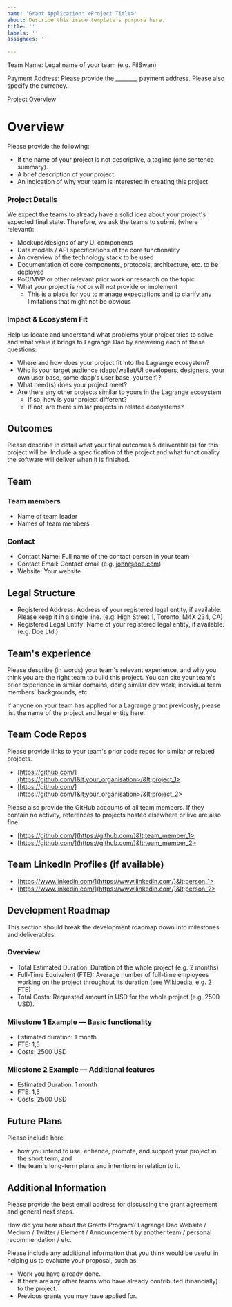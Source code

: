 ```yaml
---
name: 'Grant Application: <Project Title>'
about: Describe this issue template's purpose here.
title: ''
labels: ''
assignees: ''

---
```


Team Name: Legal name of your team (e.g. FilSwan)

Payment Address: Please provide the ________ payment address. Please also specify the currency.

Project Overview

# Overview

Please provide the following:



* If the name of your project is not descriptive, a tagline (one sentence summary).
* A brief description of your project.
* An indication of why your team is interested in creating this project.


### Project Details

We expect the teams to already have a solid idea about your project's expected final state. Therefore, we ask the teams to submit (where relevant):



* Mockups/designs of any UI components
* Data models / API specifications of the core functionality
* An overview of the technology stack to be used
* Documentation of core components, protocols, architecture, etc. to be deployed
* PoC/MVP or other relevant prior work or research on the topic
* What your project is _not_ or will _not_ provide or implement
    * This is a place for you to manage expectations and to clarify any limitations that might not be obvious


### Impact & Ecosystem Fit

Help us locate and understand what problems your project tries to solve and what value it brings to Lagrange Dao by answering each of these questions:



* Where and how does your project fit into the Lagrange ecosystem?
* Who is your target audience (dapp/wallet/UI developers, designers, your own user base, some dapp's user base, yourself)?
* What need(s) does your project meet?
* Are there any other projects similar to yours in the Lagrange ecosystem
    * If so, how is your project different?
    * If not, are there similar projects in related ecosystems?


## Outcomes

Please describe in detail what your final outcomes & deliverable(s) for this project will be. Include a specification of the project and what functionality the software will deliver when it is finished.


## Team


### Team members



* Name of team leader
* Names of team members


### Contact



* Contact Name: Full name of the contact person in your team
* Contact Email: Contact email (e.g. john@doe.com)
* Website: Your website


## Legal Structure



* Registered Address: Address of your registered legal entity, if available. Please keep it in a single line. (e.g. High Street 1, Toronto, M4X 234, CA)
* Registered Legal Entity: Name of your registered legal entity, if available. (e.g. Doe Ltd.)


## Team's experience

Please describe (in words) your team's relevant experience, and why you think you are the right team to build this project. You can cite your team's prior experience in similar domains, doing similar dev work, individual team members' backgrounds, etc.

If anyone on your team has applied for a Lagrange grant previously, please list the name of the project and legal entity here.


## Team Code Repos

Please provide links to your team's prior code repos for similar or related projects. 



* [https://github.com/](https://github.com/)&lt;your_organisation>/&lt;project_1>
* [https://github.com/](https://github.com/)&lt;your_organisation>/&lt;project_2>

Please also provide the GitHub accounts of all team members. If they contain no activity, references to projects hosted elsewhere or live are also fine.



* [https://github.com/](https://github.com/)&lt;team_member_1>
* [https://github.com/](https://github.com/)&lt;team_member_2>


## Team LinkedIn Profiles (if available)



* [https://www.linkedin.com/](https://www.linkedin.com/)&lt;person_1>
* [https://www.linkedin.com/](https://www.linkedin.com/)&lt;person_2>


## Development Roadmap

This section should break the development roadmap down into milestones and deliverables.


### Overview



* Total Estimated Duration: Duration of the whole project (e.g. 2 months)
* Full-Time Equivalent (FTE): Average number of full-time employees working on the project throughout its duration (see [Wikipedia](https://en.wikipedia.org/wiki/Full-time_equivalent), e.g. 2 FTE)
* Total Costs: Requested amount in USD for the whole project (e.g. 2500 USD).


### Milestone 1 Example — Basic functionality



* Estimated duration: 1 month
* FTE: 1,5
* Costs: 2500 USD


### Milestone 2 Example — Additional features



* Estimated Duration: 1 month
* FTE: 1,5
* Costs: 2500 USD


## Future Plans

Please include here



* how you intend to use, enhance, promote, and support your project in the short term, and
* the team's long-term plans and intentions in relation to it.


## Additional Information

Please provide the best email address for discussing the grant agreement and general next steps.

How did you hear about the Grants Program? Lagrange Dao Website / Medium / Twitter / Element / Announcement by another team / personal recommendation / etc.

Please include any additional information that you think would be useful in helping us to evaluate your proposal, such as:



* Work you have already done.
* If there are any other teams who have already contributed (financially) to the project.
* Previous grants you may have applied for.

